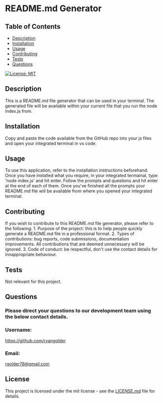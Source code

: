 # README.md Generator

## Table of Contents
- [Description](#description)
- [Installation](#installation)
- [Usage](#usage)
- [Contributing](#contributing)
- [Tests](#tests)
- [Questions](#questions)

[![License: MIT](https://img.shields.io/badge/License-MIT-yellow.svg)](https://opensource.org/licenses/MIT)

## Description
This is a README.md file generator that can be used in your terminal. The generated file will be available within your current file that you run the node index.js from.

## Installation
Copy and paste the code available from the GitHub repo into your js files and open your integrated terminal in vs code.

## Usage
To use this application, refer to the installation instructions beforehand. Once you have installed what you require, in your integrated termainal, type 'node index.js' and hit enter. Follow the prompts and questions and hit enter at the end of each of them. Once you've finished all the prompts your README.md file will be available from where you opened your integrated terminal.

## Contributing
If you wish to contribute to this README.md file generator, please refer to the following: 1. Purpose of the project: this is to help people quickly generate a README.md file in a professional format. 2. Types of contributions: bug reports, code submissions, documentation improvements. All contributions that are deemed unnecessary will be ignored. 3. Code of conduct: be respectful, don't use the contact details for innappropriate behaviour.

## Tests
Not relevant for this project.

## Questions
### Please direct your questions to our development team using the below contact details.
### Username: 
https://github.com/ryangolder

### Email:
rgolder78@gmail.com


## License

This project is licensed under the mit license - see the [LICENSE.md](https://opensource.org/licenses/MIT) file for details.